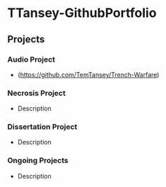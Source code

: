 # TTansey-GithubPortfolio

## Projects

### Audio Project
- (https://github.com/TemTansey/Trench-Warfare)

### Necrosis Project
- Description
  
### Dissertation Project
- Description
  
### Ongoing Projects
- Description
  
